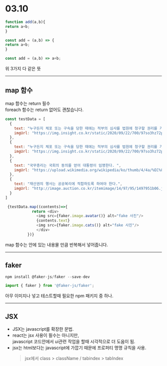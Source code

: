 # 03.10
```javascript
function add(a,b){
return a+b;
}

const add = (a,b) => {
return a+b;
}

const add = (a,b) => a+b;
```
위 3가지 다 같은 뜻

<hr>

## map 함수

map 함수는 return 필수 <br>
foreach 함수는 return 없어도 괜찮습니다.

```javascript
const testData = [
  {
    text: "누구든지 체포 또는 구속을 당한 때에는 적부의 심사를 법원에 청구할 권리를 가진다. ",
    imgUrl: "https://img.insight.co.kr/static/2020/09/22/700/97so3hz72p4nq982if5l.jpg"
  },
  {
    text: "누구든지 체포 또는 구속을 당한 때에는 적부의 심사를 법원에 청구할 권리를 가진다. ",
    imgUrl: "https://img.insight.co.kr/static/2020/09/22/700/97so3hz72p4nq982if5l.jpg"
  },
  {
    text: "국무총리는 국회의 동의를 얻어 대통령이 임명한다. ",
    imgUrl: "https://upload.wikimedia.org/wikipedia/ko/thumb/4/4a/%EC%8B%A0%EC%A7%B1%EA%B5%AC.png/230px-%EC%8B%A0%EC%A7%B1%EA%B5%AC.png"
  },
  {
    text: "재산권의 행사는 공공복리에 적합하도록 하여야 한다.",
    imgUrl: "http://image.auction.co.kr/itemimage/14/97/95/1497951b06.jpg"
  }
]

 {testData.map((contents)=>{
            return <div>
              <img src={faker.image.avatar()} alt="fake 사진"/>
              {contents.text}
              <img src={faker.image.cats()} alt="fake 사진"/>
              </div>
          })}
```

map 함수는 안에 있는 내용물 만큼 반복해서 넣어줍니다.

<hr>

## faker

```javascript
npm install @faker-js/faker --save-dev

import { faker } from '@faker-js/faker';
```

아무 이미지나 넣고 테스트할때 필요한 npm 패키지 중 하나.

<hr>

## JSX
- JSX는 javascript를 확장한 문법.
- react는 jsx 사용이 필수는 아니지만, <br>javascript 코드안에서 ui관련 작업을 할때 시각적으로 더 도움이 됨.
- jsx는 html보다는 javascript에 가깝기 때문에 프로퍼티 명명 규칙을 사용.
    > jsx에서 class > className / tabindex > tabIndex
